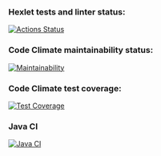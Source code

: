### Hexlet tests and linter status:
[![Actions Status](https://github.com/ru3aah/java-project-78/workflows/hexlet-check/badge.svg)](https://github.com/ru3aah/java-project-78/actions)
### Code Climate maintainability status:
[![Maintainability](https://api.codeclimate.com/v1/badges/802f661a41ba10d84c7c/maintainability)](https://codeclimate.com/github/ru3aah/java-project-78/maintainability)
### Code Climate test coverage:
[![Test Coverage](https://api.codeclimate.com/v1/badges/802f661a41ba10d84c7c/test_coverage)](https://codeclimate.com/github/ru3aah/java-project-78/test_coverage)
### Java CI
[![Java CI](https://github.com/ru3aah/java-project-78/actions/workflows/myWorkFlow.yml/badge.svg)](https://github.com/ru3aah/java-project-78/actions/workflows/myWorkFlow.yml)
